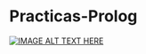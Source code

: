 # Practicas-Prolog
[![IMAGE ALT TEXT HERE](https://i.ytimg.com/vi/uudsNL2G7nE/maxresdefault.jpg)](https://www.youtube.com/watch?v=uudsNL2G7nE&list=PLGfF3KgbxaiwLDxZaSuec2zxNZC7zmQkI)
